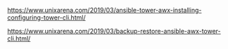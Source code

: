 https://www.unixarena.com/2019/03/ansible-tower-awx-installing-configuring-tower-cli.html/

https://www.unixarena.com/2019/03/backup-restore-ansible-awx-tower-cli.html/